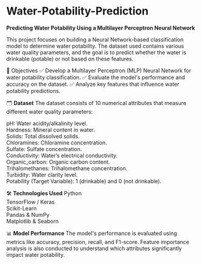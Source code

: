 # Water-Potability-Prediction<br>

**Predicting Water Potability Using a Multilayer Perceptron Neural Network**

This project focuses on building a Neural Network-based classification model to determine water potability. The dataset used contains various water quality parameters, and the goal is to predict whether the water is drinkable (potable) or not based on these features.

🎯 Objectives
✅ Develop a Multilayer Perceptron (MLP) Neural Network for water potability classification.
✅ Evaluate the model's performance and accuracy on the dataset.
✅ Analyze key features that influence water potability predictions.

🗂 **Dataset**
The dataset consists of 10 numerical attributes that measure different water quality parameters:

pH: Water acidity/alkalinity level.<br>
Hardness: Mineral content in water.<br>
Solids: Total dissolved solids.<br>
Chloramines: Chloramine concentration.<br>
Sulfate: Sulfate concentration.<br>
Conductivity: Water’s electrical conductivity.<br>
Organic_carbon: Organic carbon content.<br>
Trihalomethanes: Trihalomethane concentration.<br>
Turbidity: Water clarity level.<br>
Potability (Target Variable): 1 (drinkable) and 0 (not drinkable).<br>

🛠️ **Technologies Used**
Python<br>
TensorFlow / Keras<br>
Scikit-Learn<br>
Pandas & NumPy<br>
Matplotlib & Seaborn<br>

📊 **Model Performance**
The model's performance is evaluated using metrics like accuracy, precision, recall, and F1-score. Feature importance analysis is also conducted to understand which attributes significantly impact water potability.
